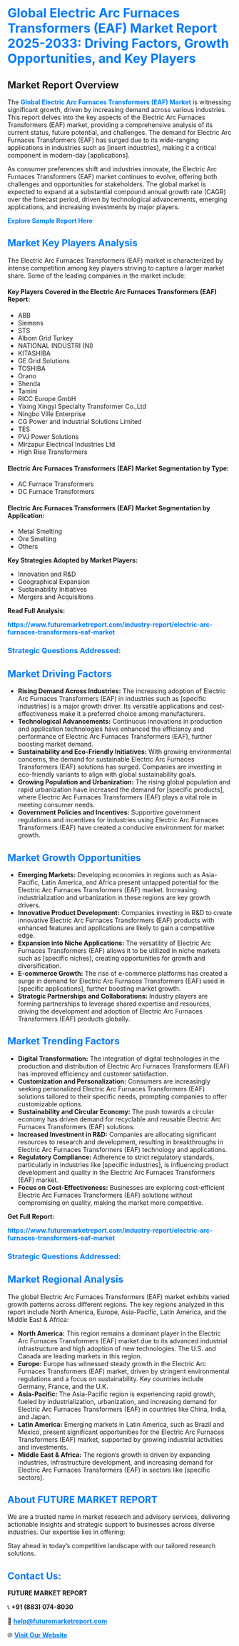 <h1 style="color: #007BFF;">Global Electric Arc Furnaces Transformers (EAF) Market Report 2025-2033: Driving Factors, Growth Opportunities, and Key Players</h1>

<section id="overview">
<h2>Market Report Overview</h2>
<p>The <a href="https://www.futuremarketreport.com/industry-report/electric-arc-furnaces-transformers-eaf-market" style="color: #007BFF; text-decoration: none;"><strong>Global Electric Arc Furnaces Transformers (EAF) Market</strong></a> is witnessing significant growth, driven by increasing demand across various industries. This report delves into the key aspects of the Electric Arc Furnaces Transformers (EAF) market, providing a comprehensive analysis of its current status, future potential, and challenges. The demand for Electric Arc Furnaces Transformers (EAF) has surged due to its wide-ranging applications in industries such as [insert industries], making it a critical component in modern-day [applications].</p>
<p>As consumer preferences shift and industries innovate, the Electric Arc Furnaces Transformers (EAF) market continues to evolve, offering both challenges and opportunities for stakeholders. The global market is expected to expand at a substantial compound annual growth rate (CAGR) over the forecast period, driven by technological advancements, emerging applications, and increasing investments by major players.</p>
</section>

<section id="overview">
<p><a href="https://www.futuremarketreport.com/request-sample/reportId=29106" style="color: #007BFF; text-decoration: none;"><strong>Explore Sample Report Here</strong></a></p>
</section>

<section id="key-players">
<h2 style="color: #007BFF;">Market Key Players Analysis</h2>
<p>The Electric Arc Furnaces Transformers (EAF) market is characterized by intense competition among key players striving to capture a larger market share. Some of the leading companies in the market include:</p>
<h4>Key Players Covered in the Electric Arc Furnaces Transformers (EAF) Report:</h4>
<ul><li>ABB</li><li>Siemens</li><li>STS</li><li>Albom Grid Turkey</li><li>NATIONAL INDUSTRI (NI)</li><li>KITASHIBA</li><li>GE Grid Solutions</li><li>TOSHIBA</li><li>Orano</li><li>Shenda</li><li>Tamini</li><li>RICC Europe GmbH</li><li>Yixing Xingyi Specialty Transformer Co.,Ltd</li><li>Ningbo Ville Enterprise</li><li>CG Power and Industrial Solutions Limited</li><li>TES</li><li>PVJ Power Solutions</li><li>Mirzapur Electrical Industries Ltd</li><li>High Rise Transformers</li></ul>
<h4>Electric Arc Furnaces Transformers (EAF) Market Segmentation by Type:</h4>
<ul><li>AC Furnace Transformers</li><li>DC Furnace Transformers</li></ul>

<h4>Electric Arc Furnaces Transformers (EAF) Market Segmentation by Application:</h4>
<ul><li>Metal Smelting</li><li>Ore Smelting</li><li>Others</li></ul>
<p><strong>Key Strategies Adopted by Market Players:</strong></p>
<ul>
<li>Innovation and R&D</li>
<li>Geographical Expansion</li>
<li>Sustainability Initiatives</li>
<li>Mergers and Acquisitions</li>
</ul>
</section>

<section>
<p><strong>Read Full Analysis: </strong></p><a href="https://www.futuremarketreport.com/industry-report/electric-arc-furnaces-transformers-eaf-market" style="color: #007BFF; text-decoration: none;"><strong>https://www.futuremarketreport.com/industry-report/electric-arc-furnaces-transformers-eaf-market</strong></a>
<h3 style="color: #007BFF;">Strategic Questions Addressed:</h3>
</section>

<section id="driving-factors">
<h2 style="color: #007BFF;">Market Driving Factors</h2>
<ul>
<li><strong>Rising Demand Across Industries:</strong> The increasing adoption of Electric Arc Furnaces Transformers (EAF) in industries such as [specific industries] is a major growth driver. Its versatile applications and cost-effectiveness make it a preferred choice among manufacturers.</li>
<li><strong>Technological Advancements:</strong> Continuous innovations in production and application technologies have enhanced the efficiency and performance of Electric Arc Furnaces Transformers (EAF), further boosting market demand.</li>
<li><strong>Sustainability and Eco-Friendly Initiatives:</strong> With growing environmental concerns, the demand for sustainable Electric Arc Furnaces Transformers (EAF) solutions has surged. Companies are investing in eco-friendly variants to align with global sustainability goals.</li>
<li><strong>Growing Population and Urbanization:</strong> The rising global population and rapid urbanization have increased the demand for [specific products], where Electric Arc Furnaces Transformers (EAF) plays a vital role in meeting consumer needs.</li>
<li><strong>Government Policies and Incentives:</strong> Supportive government regulations and incentives for industries using Electric Arc Furnaces Transformers (EAF) have created a conducive environment for market growth.</li>
</ul>
</section>

<section id="growth-opportunities">
<h2 style="color: #007BFF;">Market Growth Opportunities</h2>
<ul>
<li><strong>Emerging Markets:</strong> Developing economies in regions such as Asia-Pacific, Latin America, and Africa present untapped potential for the Electric Arc Furnaces Transformers (EAF) market. Increasing industrialization and urbanization in these regions are key growth drivers.</li>
<li><strong>Innovative Product Development:</strong> Companies investing in R&D to create innovative Electric Arc Furnaces Transformers (EAF) products with enhanced features and applications are likely to gain a competitive edge.</li>
<li><strong>Expansion into Niche Applications:</strong> The versatility of Electric Arc Furnaces Transformers (EAF) allows it to be utilized in niche markets such as [specific niches], creating opportunities for growth and diversification.</li>
<li><strong>E-commerce Growth:</strong> The rise of e-commerce platforms has created a surge in demand for Electric Arc Furnaces Transformers (EAF) used in [specific applications], further boosting market growth.</li>
<li><strong>Strategic Partnerships and Collaborations:</strong> Industry players are forming partnerships to leverage shared expertise and resources, driving the development and adoption of Electric Arc Furnaces Transformers (EAF) products globally.</li>
</ul>
</section>

<section id="trending-factors">
<h2 style="color: #007BFF;">Market Trending Factors</h2>
<ul>
<li><strong>Digital Transformation:</strong> The integration of digital technologies in the production and distribution of Electric Arc Furnaces Transformers (EAF) has improved efficiency and customer satisfaction.</li>
<li><strong>Customization and Personalization:</strong> Consumers are increasingly seeking personalized Electric Arc Furnaces Transformers (EAF) solutions tailored to their specific needs, prompting companies to offer customizable options.</li>
<li><strong>Sustainability and Circular Economy:</strong> The push towards a circular economy has driven demand for recyclable and reusable Electric Arc Furnaces Transformers (EAF) solutions.</li>
<li><strong>Increased Investment in R&D:</strong> Companies are allocating significant resources to research and development, resulting in breakthroughs in Electric Arc Furnaces Transformers (EAF) technology and applications.</li>
<li><strong>Regulatory Compliance:</strong> Adherence to strict regulatory standards, particularly in industries like [specific industries], is influencing product development and quality in the Electric Arc Furnaces Transformers (EAF) market.</li>
<li><strong>Focus on Cost-Effectiveness:</strong> Businesses are exploring cost-efficient Electric Arc Furnaces Transformers (EAF) solutions without compromising on quality, making the market more competitive.</li>
</ul>
</section>

<section>
<p><strong>Get Full Report: </strong></p><a href="https://www.futuremarketreport.com/industry-report/electric-arc-furnaces-transformers-eaf-market" style="color: #007BFF; text-decoration: none;"><strong>https://www.futuremarketreport.com/industry-report/electric-arc-furnaces-transformers-eaf-market</strong></a>
<h3 style="color: #007BFF;">Strategic Questions Addressed:</h3>
</section>


<section id="regional-analysis">
<h2 style="color: #007BFF;">Market Regional Analysis</h2>
<p>The global Electric Arc Furnaces Transformers (EAF) market exhibits varied growth patterns across different regions. The key regions analyzed in this report include North America, Europe, Asia-Pacific, Latin America, and the Middle East & Africa:</p>
<ul>
<li><strong>North America:</strong> This region remains a dominant player in the Electric Arc Furnaces Transformers (EAF) market due to its advanced industrial infrastructure and high adoption of new technologies. The U.S. and Canada are leading markets in this region.</li>
<li><strong>Europe:</strong> Europe has witnessed steady growth in the Electric Arc Furnaces Transformers (EAF) market, driven by stringent environmental regulations and a focus on sustainability. Key countries include Germany, France, and the U.K.</li>
<li><strong>Asia-Pacific:</strong> The Asia-Pacific region is experiencing rapid growth, fueled by industrialization, urbanization, and increasing demand for Electric Arc Furnaces Transformers (EAF) in countries like China, India, and Japan.</li>
<li><strong>Latin America:</strong> Emerging markets in Latin America, such as Brazil and Mexico, present significant opportunities for the Electric Arc Furnaces Transformers (EAF) market, supported by growing industrial activities and investments.</li>
<li><strong>Middle East & Africa:</strong> The region’s growth is driven by expanding industries, infrastructure development, and increasing demand for Electric Arc Furnaces Transformers (EAF) in sectors like [specific sectors].</li>
</ul>
</section>

<footer>
<h2 style="color: #007BFF;">About FUTURE MARKET REPORT</h2>
<p>We are a trusted name in market research and advisory services, delivering actionable insights and strategic support to businesses across diverse industries. Our expertise lies in offering:</p>

<p>Stay ahead in today’s competitive landscape with our tailored research solutions.</p>

<h2 style="color: #007BFF;">Contact Us:</h2>
<p><strong>FUTURE MARKET REPORT</strong></p>
<p>📞 <strong>+91 (883) 074-8030</strong></p>
<p>📧 <strong><a href="mailto:help@futuremarketreport.com" style="color: #007BFF;">help@futuremarketreport.com</a></strong></p>
<p>🌐 <strong><a href="https://www.futuremarketreport.com/" style="color: #007BFF;">Visit Our Website</a></strong></p>
</footer>